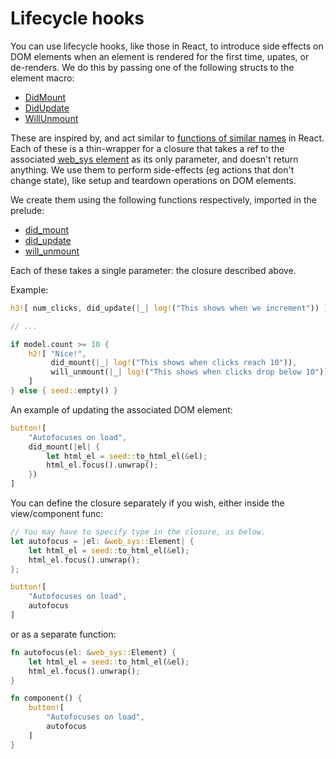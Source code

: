# Lifecycle hooks

You can use lifecycle hooks, like those in React, to introduce side effects on DOM
elements when an element is rendered for the first time, upates, or de-renders. We do
this by passing one of the following structs to the element macro:

- [DidMount](https://docs.rs/seed/0.1.11/seed/dom_types/struct.DidMount.html)
- [DidUpdate](https://docs.rs/seed/0.1.11/seed/dom_types/struct.DidUpdate.html)
- [WillUnmount](https://docs.rs/seed/0.1.11/seed/dom_types/struct.WillUnmount.html)

These are inspired by, and act similar to [functions of similar names](https://reactjs.org/docs/react-component.html#componentdidmount)
in React. Each of these is a thin-wrapper for a closure that takes a ref to the associated
[web_sys element](https://rustwasm.github.io/wasm-bindgen/api/web_sys/struct.Element.html)
as its only parameter, and doesn't return anything. We use them to perform side-effects (eg actions that don't change state), like setup and teardown 
operations on DOM elements.

We create them using the following functions respectively, imported in the prelude:

- [did_mount](https://docs.rs/seed/0.1.11/seed/dom_types/fn.did_mount.html)
- [did_update](https://docs.rs/seed/0.1.11/seed/dom_types/fn.did_update.html)
- [will_unmount](https://docs.rs/seed/0.1.11/seed/dom_types/fn.will_unmount.html)

Each of these takes a single parameter: the closure described above.

Example:
```rust
h3![ num_clicks, did_update(|_| log!("This shows when we increment")) ],

// ...

if model.count >= 10 {
    h2![ "Nice!",
         did_mount(|_| log!("This shows when clicks reach 10")),
         will_unmount(|_| log!("This shows when clicks drop below 10")),
    ]
} else { seed::empty() }
```

An example of updating the associated DOM element:
```rust
button![
    "Autofocuses on load",
    did_mount(|el| {
        let html_el = seed::to_html_el(&el);
        html_el.focus().unwrap();
    })
]
```

You can define the closure separately if you wish, either inside the view/component func:
```rust
// You may have to specify type in the closure, as below.
let autofocus = |el: &web_sys::Element| {
    let html_el = seed::to_html_el(&el);
    html_el.focus().unwrap();
};

button![
    "Autofocuses on load",
    autofocus
]
```
or as a separate function:
```rust
fn autofocus(el: &web_sys::Element) {
    let html_el = seed::to_html_el(&el);
    html_el.focus().unwrap();
}

fn component() {
    button![
        "Autofocuses on load",
        autofocus
    ]
}
```


